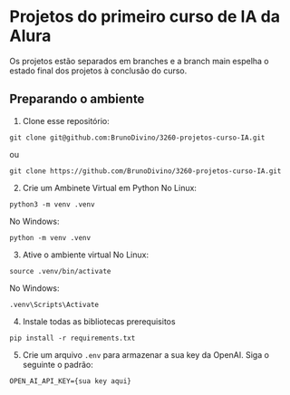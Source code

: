 # Projetos do primeiro curso de IA da Alura
Os projetos estão separados em branches e a branch main espelha o estado final dos projetos à conclusão do curso.

## Preparando o ambiente

1. Clone esse repositório:
```
git clone git@github.com:BrunoDivino/3260-projetos-curso-IA.git
```
ou
```
git clone https://github.com/BrunoDivino/3260-projetos-curso-IA.git
```

2. Crie um Ambinete Virtual em Python
No Linux:
```
python3 -m venv .venv
```

No Windows:
```
python -m venv .venv
```

3. Ative o ambiente virtual
No Linux:
```
source .venv/bin/activate
```
No Windows:
```
.venv\Scripts\Activate
```

4. Instale todas as bibliotecas prerequisitos
```
pip install -r requirements.txt
```

5. Crie um arquivo `.env` para armazenar a sua key da OpenAI. Siga o seguinte o padrão:
```
OPEN_AI_API_KEY={sua key aqui}
```

